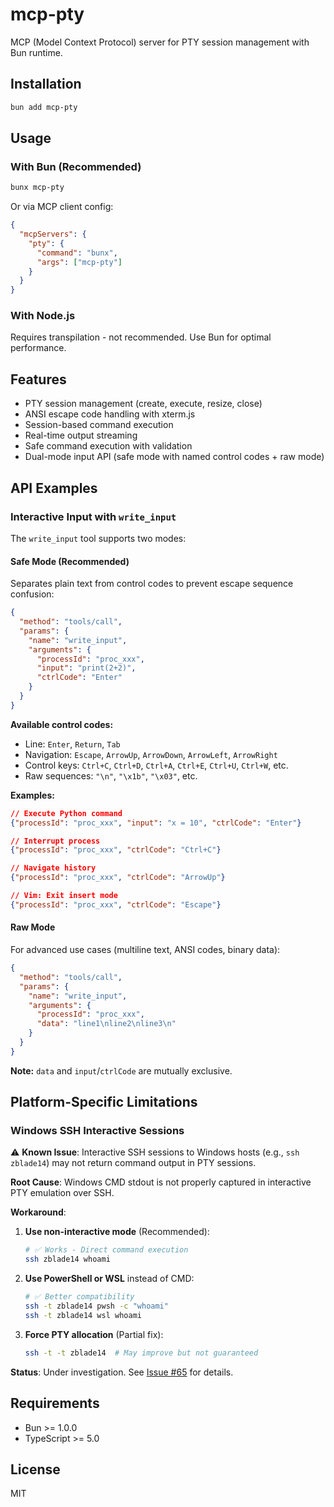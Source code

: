 # mcp-pty

MCP (Model Context Protocol) server for PTY session management with Bun runtime.

## Installation

```bash
bun add mcp-pty
```

## Usage

### With Bun (Recommended)

```bash
bunx mcp-pty
```

Or via MCP client config:

```json
{
  "mcpServers": {
    "pty": {
      "command": "bunx",
      "args": ["mcp-pty"]
    }
  }
}
```

### With Node.js

Requires transpilation - not recommended. Use Bun for optimal performance.

## Features

- PTY session management (create, execute, resize, close)
- ANSI escape code handling with xterm.js
- Session-based command execution
- Real-time output streaming
- Safe command execution with validation
- Dual-mode input API (safe mode with named control codes + raw mode)

## API Examples

### Interactive Input with `write_input`

The `write_input` tool supports two modes:

#### Safe Mode (Recommended)

Separates plain text from control codes to prevent escape sequence confusion:

```json
{
  "method": "tools/call",
  "params": {
    "name": "write_input",
    "arguments": {
      "processId": "proc_xxx",
      "input": "print(2+2)",
      "ctrlCode": "Enter"
    }
  }
}
```

**Available control codes:**
- Line: `Enter`, `Return`, `Tab`
- Navigation: `Escape`, `ArrowUp`, `ArrowDown`, `ArrowLeft`, `ArrowRight`
- Control keys: `Ctrl+C`, `Ctrl+D`, `Ctrl+A`, `Ctrl+E`, `Ctrl+U`, `Ctrl+W`, etc.
- Raw sequences: `"\n"`, `"\x1b"`, `"\x03"`, etc.

**Examples:**

```json
// Execute Python command
{"processId": "proc_xxx", "input": "x = 10", "ctrlCode": "Enter"}

// Interrupt process
{"processId": "proc_xxx", "ctrlCode": "Ctrl+C"}

// Navigate history
{"processId": "proc_xxx", "ctrlCode": "ArrowUp"}

// Vim: Exit insert mode
{"processId": "proc_xxx", "ctrlCode": "Escape"}
```

#### Raw Mode

For advanced use cases (multiline text, ANSI codes, binary data):

```json
{
  "method": "tools/call",
  "params": {
    "name": "write_input",
    "arguments": {
      "processId": "proc_xxx",
      "data": "line1\nline2\nline3\n"
    }
  }
}
```

**Note:** `data` and `input`/`ctrlCode` are mutually exclusive.

## Platform-Specific Limitations

### Windows SSH Interactive Sessions

⚠️ **Known Issue**: Interactive SSH sessions to Windows hosts (e.g., `ssh zblade14`) may not return command output in PTY sessions.

**Root Cause**: Windows CMD stdout is not properly captured in interactive PTY emulation over SSH.

**Workaround**:
1. **Use non-interactive mode** (Recommended):
   ```bash
   # ✅ Works - Direct command execution
   ssh zblade14 whoami
   ```
   
2. **Use PowerShell or WSL** instead of CMD:
   ```bash
   # ✅ Better compatibility
   ssh -t zblade14 pwsh -c "whoami"
   ssh -t zblade14 wsl whoami
   ```

3. **Force PTY allocation** (Partial fix):
   ```bash
   ssh -t -t zblade14  # May improve but not guaranteed
   ```

**Status**: Under investigation. See [Issue #65](https://github.com/zenyr/mcp-pty/issues/65) for details.

## Requirements

- Bun >= 1.0.0
- TypeScript >= 5.0

## License

MIT
